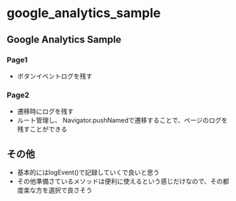 # google_analytics_sample

## Google Analytics Sample 

### Page1
- ボタンイベントログを残す

### Page2
- 遷移時にログを残す
- ルート管理し、 Navigator.pushNamedで遷移することで、ページのログを残すことができる


 ## その他
- 基本的にはlogEvent()で記録していくで良いと思う
- その他準備さているメソッドは便利に使えるという感じだけなので、その都度楽な方を選択で良さそう

